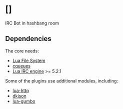 # []

IRC Bot in hashbang room

## Dependencies

The core needs:

  - [Lua File System](https://keplerproject.github.io/luafilesystem/)
  - [cqueues](https://github.com/wahern/cqueues)
  - [Lua IRC engine](https://github.com/legospacy/lua-irc-engine) >= 5.2.1

Some of the plugins use additional modules, including:

  - [lua-http](https://github.com/daurnimator/lua-http)
  - [dkjson](http://dkolf.de/src/dkjson-lua.fsl/home)
  - [lua-gumbo](https://github.com/craigbarnes/lua-gumbo)

